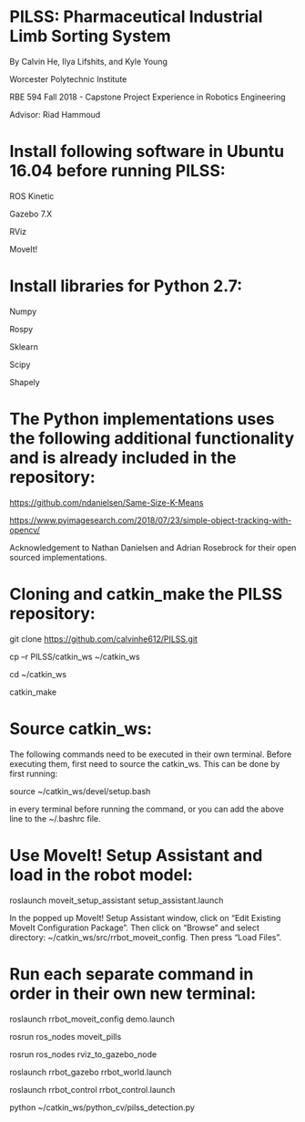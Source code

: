 # PILSS: Pharmaceutical Industrial Limb Sorting System 

By Calvin He, Ilya Lifshits, and Kyle Young 

Worcester Polytechnic Institute 

RBE 594 Fall 2018 - Capstone Project Experience in Robotics Engineering 

Advisor: Riad Hammoud 

 

# Install following software in Ubuntu 16.04 before running PILSS: 

ROS Kinetic 

Gazebo 7.X 

RViz 

MoveIt! 

 

# Install libraries for Python 2.7: 

Numpy 

Rospy 

Sklearn 

Scipy 

Shapely 

 

# The Python implementations uses the following additional functionality and is already included in the repository: 

https://github.com/ndanielsen/Same-Size-K-Means 

https://www.pyimagesearch.com/2018/07/23/simple-object-tracking-with-opencv/ 

Acknowledgement to Nathan Danielsen and Adrian Rosebrock for their open sourced implementations. 

 

# Cloning and catkin_make the PILSS repository: 

git clone https://github.com/calvinhe612/PILSS.git 

cp –r PILSS/catkin_ws ~/catkin_ws 

cd ~/catkin_ws 

catkin_make 

 

# Source catkin_ws: 

The following commands need to be executed in their own terminal. Before executing them, first need to source the catkin_ws. This can be done by first running: 

source ~/catkin_ws/devel/setup.bash  

in every terminal before running the command, or you can add the above line to the ~/.bashrc file. 

 

# Use MoveIt! Setup Assistant and load in the robot model: 

roslaunch moveit_setup_assistant setup_assistant.launch 

In the popped up MoveIt! Setup Assistant window, click on “Edit Existing MoveIt Configuration Package”. Then click on “Browse” and select directory: ~/catkin_ws/src/rrbot_moveit_config. Then press “Load Files”. 

 

# Run each separate command in order in their own new terminal: 

roslaunch rrbot_moveit_config demo.launch 

rosrun ros_nodes moveit_pills 

rosrun ros_nodes rviz_to_gazebo_node 

roslaunch rrbot_gazebo rrbot_world.launch 

roslaunch rrbot_control rrbot_control.launch 

python ~/catkin_ws/python_cv/pilss_detection.py 
